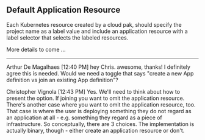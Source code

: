 ## Default Application Resource


Each Kubernetes resource created by a cloud pak,  should specify the project name as a label value and include an application resource with a label selector that selects the labeled resources. 

More details to come ... 

------------------------------------------------------------------------------------------------------------------------------
Arthur De Magalhaes [12:40 PM]
hey Chris.  awesome, thanks!   I definitely agree this is needed.
Would we need a toggle that says "create a new App definition vs join an existing App definition"?

Christopher Vignola [12:43 PM]
Yes.  We'll need to think about how to present the option.
If joining you want to omit the application resource.
There's another case where you want to omit the application resource, too.
That case is where the user is deploying something they do not regard as an application at all - e.g. something they regard as a piece of infrastructure.
So conceptually, there are 3 choices.  The implementation is actually binary, though - either create an application resource or don't.
